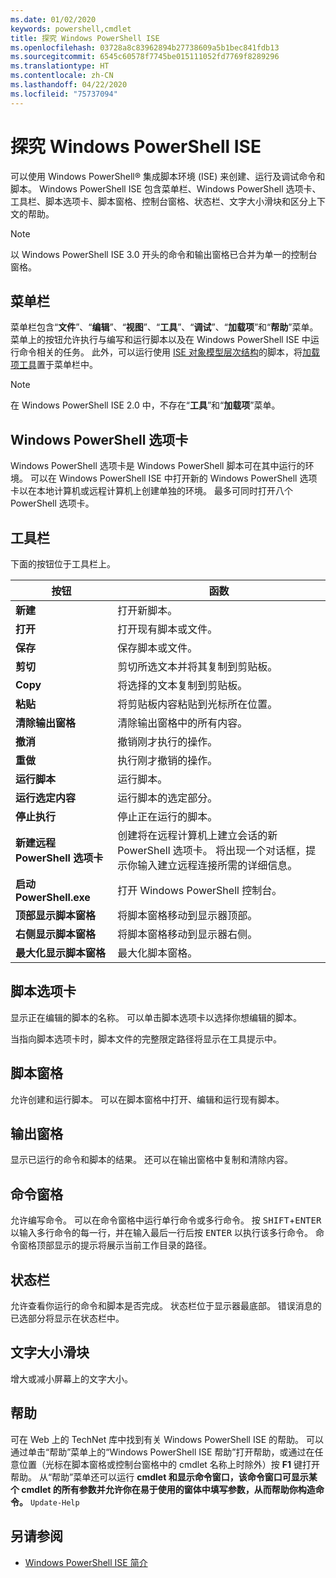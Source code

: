 ```yaml
---
ms.date: 01/02/2020
keywords: powershell,cmdlet
title: 探究 Windows PowerShell ISE
ms.openlocfilehash: 03728a8c83962894b27738609a5b1bec841fdb13
ms.sourcegitcommit: 6545c60578f7745be015111052fd7769f8289296
ms.translationtype: HT
ms.contentlocale: zh-CN
ms.lasthandoff: 04/22/2020
ms.locfileid: "75737094"
---
```

# <a name="exploring-the-windows-powershell-ise"></a>探究 Windows PowerShell ISE

可以使用 Windows PowerShell® 集成脚本环境 (ISE) 来创建、运行及调试命令和脚本。 Windows PowerShell ISE 包含菜单栏、Windows PowerShell 选项卡、工具栏、脚本选项卡、脚本窗格、控制台窗格、状态栏、文字大小滑块和区分上下文的帮助。

> [!NOTE]
> 以 Windows PowerShell ISE 3.0 开头的命令和输出窗格已合并为单一的控制台窗格。

## <a name="menu-bar"></a>菜单栏

菜单栏包含“**文件**”、“**编辑**”、“**视图**”、“**工具**”、“**调试**”、“**加载项**”和“**帮助**”菜单。 菜单上的按钮允许执行与编写和运行脚本以及在 Windows PowerShell ISE 中运行命令相关的任务。 此外，可以运行使用 [ISE 对象模型层次结构](object-model/The-ISEAddOnTool-Object.md)的脚本，将[加载项工具](object-model/The-ISE-Object-Model-Hierarchy.md)置于菜单栏中。

> [!NOTE]
> 在 Windows PowerShell ISE 2.0 中，不存在“**工具**”和“**加载项**”菜单。

## <a name="windows-powershell-tabs"></a>Windows PowerShell 选项卡

Windows PowerShell 选项卡是 Windows PowerShell 脚本可在其中运行的环境。 可以在 Windows PowerShell ISE 中打开新的 Windows PowerShell 选项卡以在本地计算机或远程计算机上创建单独的环境。 最多可同时打开八个 PowerShell 选项卡。

## <a name="toolbar"></a>工具栏

下面的按钮位于工具栏上。

|             按钮             |                                                                                     函数                                                                                     |
| ------------------------------ | -------------------------------------------------------------------------------------------------------------------------------------------------------------------------------- |
| **新建**                        | 打开新脚本。                                                                                                                                                              |
| **打开**                       | 打开现有脚本或文件。                                                                                                                                                |
| **保存**                       | 保存脚本或文件。                                                                                                                                                          |
| **剪切**                        | 剪切所选文本并将其复制到剪贴板。                                                                                                                           |
| **Copy**                       | 将选择的文本复制到剪贴板。                                                                                                                                       |
| **粘贴**                      | 将剪贴板内容粘贴到光标所在位置。                                                                                                                     |
| **清除输出窗格**          | 清除输出窗格中的所有内容。                                                                                                                                           |
| **撤消**                       | 撤销刚才执行的操作。                                                                                                                                     |
| **重做**                       | 执行刚才撤销的操作。                                                                                                                                        |
| **运行脚本**                 | 运行脚本。                                                                                                                                                                   |
| **运行选定内容**              | 运行脚本的选定部分。                                                                                                                                             |
| **停止执行**             | 停止正在运行的脚本。                                                                                                                                                  |
| **新建远程 PowerShell 选项卡**  | 创建将在远程计算机上建立会话的新 PowerShell 选项卡。 将出现一个对话框，提示你输入建立远程连接所需的详细信息。 |
| **启动 PowerShell.exe**       | 打开 Windows PowerShell 控制台。                                                                                                                                                      |
| **顶部显示脚本窗格**       | 将脚本窗格移动到显示器顶部。                                                                                                                                 |
| **右侧显示脚本窗格**     | 将脚本窗格移动到显示器右侧。                                                                                                                               |
| **最大化显示脚本窗格** | 最大化脚本窗格。                                                                                                                                                       |

## <a name="script-tab"></a>脚本选项卡

显示正在编辑的脚本的名称。 可以单击脚本选项卡以选择你想编辑的脚本。

当指向脚本选项卡时，脚本文件的完整限定路径将显示在工具提示中。

## <a name="script-pane"></a>脚本窗格

允许创建和运行脚本。 可以在脚本窗格中打开、编辑和运行现有脚本。

## <a name="output-pane"></a>输出窗格

显示已运行的命令和脚本的结果。 还可以在输出窗格中复制和清除内容。

## <a name="command-pane"></a>命令窗格

允许编写命令。 可以在命令窗格中运行单行命令或多行命令。 按 <kbd>SHIFT</kbd>+<kbd>ENTER</kbd> 以输入多行命令的每一行，并在输入最后一行后按 <kbd>ENTER</kbd> 以执行该多行命令。 命令窗格顶部显示的提示将展示当前工作目录的路径。

## <a name="status-bar"></a>状态栏

允许查看你运行的命令和脚本是否完成。 状态栏位于显示器最底部。 错误消息的已选部分将显示在状态栏中。

## <a name="text-size-slider"></a>文字大小滑块

增大或减小屏幕上的文字大小。

## <a name="help"></a>帮助

可在 Web 上的 TechNet 库中找到有关 Windows PowerShell ISE 的帮助。 可以通过单击“帮助”菜单上的“Windows PowerShell ISE 帮助”打开帮助，或通过在任意位置（光标在脚本窗格或控制台窗格中的 cmdlet 名称上时除外）按 **F1** 键打开帮助。  <kbd></kbd>
从“帮助”菜单还可以运行  **cmdlet 和显示命令窗口，该命令窗口可显示某个 cmdlet 的所有参数并允许你在易于使用的窗体中填写参数，从而帮助你构造命令。** `Update-Help`

## <a name="see-also"></a>另请参阅

- [Windows PowerShell ISE 简介](Introducing-the-Windows-PowerShell-ISE.md)
